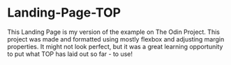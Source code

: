 # Landing-Page-TOP
This Landing Page is my version of the example on The Odin Project. This project was made and formatted using mostly flexbox and adjusting margin properties. It might not look perfect, but it was a great learning opportunity to put what TOP has laid out so far - to use! 